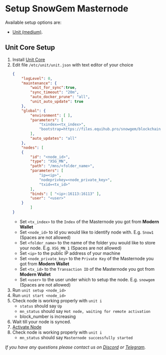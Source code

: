 # Setup SnowGem Masternode

Available setup options are: 
- [Unit (medium)](/docs/Core/AMM/ANS/Templates/SnowGem/Setup?id=unit-core-setup).

## Unit Core Setup 

1. Install [Unit Core](/docs/Core/README?id=installation)
2. Edit file `/etc/unit/unit.json` with text editor of your choice
    ```json
    {
        "logLevel": 0,
        "maintenance": {
            "wait_for_sync":true,
            "sync_timeout": "20m",
            "auto_docker_prune": "all",
            "unit_auto_update": true
        },
        "global": {
            "environment": [ ],
            "parameters": [
                "txindex=<tx_index>",
                "bootstrap=https://files.equihub.pro/snowgem/blockchain_index.zip"
            ],
            "auto_updates": "all"
        },
        "nodes": [
        {
            "id": "<node_id>",
            "type": "XSG_MN",
            "path": "/mns/<folder_name>",
            "parameters": [
                "ip=<ip>",
                "nodeprivkey=<node_private_key>",
                "txid=<tx_id>"
            ],
            "binds": [ "<ip>:16113:16113" ],
            "user": "<user>"
        }
            ]
    }
    ```
    - Set `<tx_index>` to the `Index` of the Masternode you got from **Modern Wallet**
    - Set `<node_id>` to id you would like to identify node with. E.g. `Snow1` (Spaces are not allowed)
    - Set `<folder_name>` to the name of the folder you would like to store your node. E.g. `XSG_MN_1` (Spaces are not allowed)
    - Set `<ip>` to the public IP address of your machine
    - Set `<node_private_key>` to the `Private Key` of the Masternode you got from **Modern Wallet**
    - Set `<tx_id>` to the `Transaction ID` of the Masternode you got from **Modern Wallet**
    - Set `<user>` to the user under which to setup the node. E.g. `snowgem` (Spaces are not allowed)
3. Run `unit setup <node_id>`
4. Run `unit start <node_id>`
5. Check node is working properly with `unit i`
    - `status` should say `Up`
    - `mn_status` should say `Hot node, waiting for remote activation`
    - block_number is increasing
6. Wait till your node is synced.
7. [Activate Node](Node%20Activation.md)
8. Check node is working properly with `unit i`
    - `mn_status` should say `Masternode successfully started`

_If you have any questions please contact us on [Discord](https://discord.gg/zumGnbg) or [Telegram](https://t.me/snowgemofficial)._